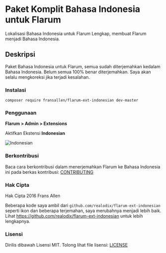 # Paket Komplit Bahasa Indonesia untuk Flarum

Lokalisasi Bahasa Indonesia untuk Flarum Lengkap, membuat Flarum menjadi Bahasa Indonesia.

## Deskripsi

Paket Bahasa Indonesia untuk Flarum, semua sudah diterjemahkan kedalam Bahasa Indonesia. Belum semua 100% benar diterjemahkan. Saya akan selalu mengkoreksi jika terjadi kesalahan.

### Instalasi

```
composer require fransallen/flarum-ext-indonesian dev-master
```

### Penggunaan

**Flarum > Admin > Extensions**

Aktifkan Ekstensi **Indonesian**

![Indonesian](https://cdn.fransallen.com/static/uploads/2016/11/d1e7b5b2a9788c432f865725cb814c7c.png)

### Berkontribusi

Baca cara berkontribusi dalam menerjemahkan Flarum ke Bahasa Indonesia ini pada berkas kontribusi: [CONTRIBUTING](https://github.com/fransallen/flarum-ext-indonesian/blob/master/CONTRIBUTING.md)

### Hak Cipta

Hak Cipta 2016 Frans Allen

Beberapa kode saya ambil dari `github.com/realodix/flarum-ext-indonesian` seperti ikon dan beberapa terjemahan, saya merubahnya menjadi lebih baik. Lihat https://github.com/realodix/flarum-ext-indonesian untuk lebih lengkapnya.

### Lisensi

Dirilis dibawah Lisensi MIT. Tolong lihat file lisensi: [LICENSE](https://github.com/fransallen/flarum-ext-indonesian/blob/master/LICENSE)
